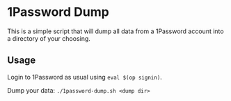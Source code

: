 # 1Password Dump

This is a simple script that will dump all data from a 1Password account into a directory of your choosing.

## Usage

Login to 1Password as usual using `eval $(op signin)`.

Dump your data: `./1password-dump.sh <dump dir>`

